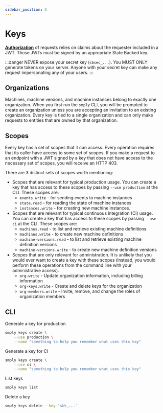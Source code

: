 ```yaml
---
sidebar_position: 5
---
```


# Keys

**[Authorization](./authorization)** of requests relies on claims about the requester included
in a JWT. Those JWTs must be signed by an appropriate State Backed key.

:::danger
NEVER expose your secret key (`sbsec_...`).
You MUST ONLY generate tokens on your server.
Anyone with your secret key can make any request impersonating any of your users.
:::

## Organizations

Machines, machine versions, and machine instances belong to exactly one organization.
When you first run the `smply` CLI, you will be prompted to create an organization
unless you are accepting an invitation to an existing organization.
Every key is tied to a single organization and can only make requests to entities
that are owned by that organization.

## Scopes

Every key has a set of scopes that it can access.
Every operation requires that its caller have access to some set of scopes.
If you make a request to an endpoint with a JWT signed by a key that does not have access to
the necessary set of scopes, you will receive an HTTP 403.

There are 3 distinct sets of scopes worth mentioning:
- Scopes that are relevant for typical production usage. You can create a key that has access
  to these scopes by passing `--use production` at the CLI. These scopes are:
    - `events.write` - for sending events to machine instances
    - `state.read` - for reading the state of machine instances
    - `instances.write` - for creating new machine instances.
- Scopes that are relevant for typical continuous integration (CI) usage. You can create a key
  that has access to these scopes by passing `--use ci` at the CLI. These scopes are:
    - `machines.read` - to list and retrieve existing machine definitions
    - `machines.write` - to create new machine definitions
    - `machine-versions.read` - to list and retrieve existing machine definition versions
    - `machine-versions.write` - to create new machine definition versions
- Scopes that are only relevant for administration. It is unlikely that you would ever want
  to create a key with these scopes (instead, you would perform these operations from the
  command line with your administrative access).
    - `org.write` - Update organization information, including billing information
    - `org-keys.write` - Create and delete keys for the organization
    - `org-members.write` - Invite, remove, and change the roles of organization members


## CLI

Generate a key for production

```bash
smply keys create \
    --use production \
    --name "something to help you remember what uses this key"
```

Generate a key for CI

```bash
smply keys create \
    --use ci \
    --name "something to help you remember what uses this key"
```

List keys

```bash
smply keys list
```

Delete a key

```bash
smply keys delete --key 'sbk_...'
```
